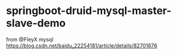 # springboot-druid-mysql-master-slave-demo
from @FleyX
mysql https://blog.csdn.net/baidu_22254181/article/details/82701676
